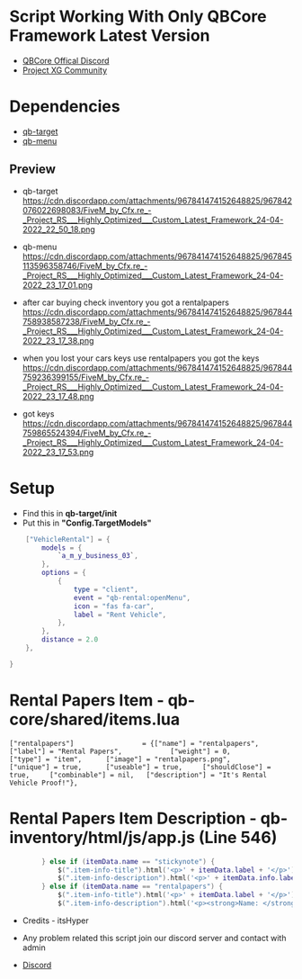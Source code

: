 # Script Working With Only QBCore Framework Latest Version

* [QBCore Offical Discord](https://discord.gg/qbcore)
* [Project XG Community](https://discord.gg/Nh8WscE6ck) 


# Dependencies
* [qb-target](https://github.com/BerkieBb/qb-target)
* [qb-menu](https://github.com/qbcore-framework/qb-menu)

## Preview
* qb-target
https://cdn.discordapp.com/attachments/967841474152648825/967842076022698083/FiveM_by_Cfx.re_-_Project_RS___Highly_Optimized___Custom_Latest_Framework_24-04-2022_22_50_18.png

* qb-menu
https://cdn.discordapp.com/attachments/967841474152648825/967845113596358746/FiveM_by_Cfx.re_-_Project_RS___Highly_Optimized___Custom_Latest_Framework_24-04-2022_23_17_01.png

* after car buying check inventory you got a rentalpapers
https://cdn.discordapp.com/attachments/967841474152648825/967844758938587238/FiveM_by_Cfx.re_-_Project_RS___Highly_Optimized___Custom_Latest_Framework_24-04-2022_23_17_38.png

* when you lost your cars keys use rentalpapers you got the keys
https://cdn.discordapp.com/attachments/967841474152648825/967844759236399155/FiveM_by_Cfx.re_-_Project_RS___Highly_Optimized___Custom_Latest_Framework_24-04-2022_23_17_48.png

* got keys
https://cdn.discordapp.com/attachments/967841474152648825/967844759865524394/FiveM_by_Cfx.re_-_Project_RS___Highly_Optimized___Custom_Latest_Framework_24-04-2022_23_17_53.png


# Setup

* Find this in **qb-target/init**
* Put this in **"Config.TargetModels"**
```lua
    ["VehicleRental"] = {
        models = {
            `a_m_y_business_03`,
        },
        options = {
            {
                type = "client",
                event = "qb-rental:openMenu",
                icon = "fas fa-car",
                label = "Rent Vehicle",
            },
        },
        distance = 2.0
    },

}
```
# Rental Papers Item - qb-core/shared/items.lua

```
["rentalpapers"]				 = {["name"] = "rentalpapers", 					["label"] = "Rental Papers", 			["weight"] = 0, 		["type"] = "item", 		["image"] = "rentalpapers.png", 		["unique"] = true, 		["useable"] = true, 	["shouldClose"] = true, 	["combinable"] = nil, 	["description"] = "It's Rental Vehicle Proof!"},
```
# Rental Papers Item Description - qb-inventory/html/js/app.js (Line 546)

```lua
        } else if (itemData.name == "stickynote") {
            $(".item-info-title").html('<p>' + itemData.label + '</p>')
            $(".item-info-description").html('<p>' + itemData.info.label + '</p>');
        } else if (itemData.name == "rentalpapers") {
            $(".item-info-title").html('<p>' + itemData.label + '</p>')
            $(".item-info-description").html('<p><strong>Name: </strong><span>'+ itemData.info.firstname + '</span></p><p><strong>Last Name: </strong><span>'+ itemData.info.lastname+ '</span></p><p><strong>Plate: </strong><span>'+ itemData.info.plate + '<p><strong>Model: </strong><span>'+ itemData.info.model +'</span></p>');
```



* Credits - itsHyper

* Any problem related this script join our discord server and contact with admin
* [Discord](https://discord.gg/Nh8WscE6ck)
